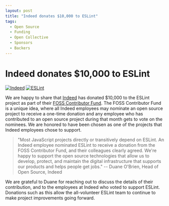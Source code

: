 ```yaml
---
layout: post
title: "Indeed donates $10,000 to ESLint"
tags:
  - Open Source
  - Funding
  - Open Collective
  - Sponsors
  - Backers
---
```

# Indeed donates $10,000 to ESLint

<p class="text-center">
    <a href="https://indeed.com/" title="Indeed" rel="noopener nofollow" target="_blank"><img class="lazyload" width="200" data-src="/assets/img/logos/indeed.svg" alt="Indeed" src="/assets/img/logos/indeed.svg"></a>
    <a href="https://eslint.org/" title="ESLint" target="_blank"><img class="lazyload" width="200" data-src="/assets/img/logo.svg" alt="ESLint" src="/assets/img/logo.svg"></a>
</p>

We are happy to share that [Indeed](https://indeed.com) has donated $10,000 to the ESLint project as part of their [FOSS Contributor Fund](https://engineering.indeedblog.com/blog/2019/07/foss-fund-six-months-in/). The FOSS Contributor Fund is a unique idea, where all Indeed employees may nominate an open source project to receive a one-time donation and any employee who has contributed to an open source project during that month gets to vote on the nominees. We are honored to have been chosen as one of the projects that Indeed employees chose to support.

> "Most JavaScript projects directly or transitively depend on ESLint. An Indeed employee nominated ESLint to receive a donation from the FOSS Contributor Fund, and their colleagues clearly agreed. We're happy to support the open source technologies that allow us to develop, protect, and maintain the digital infrastructure that supports our products and helps people get jobs." -- Duane O'Brien, Head of Open Source, Indeed

We are grateful to Duane for reaching out to discuss the details of their contribution, and to the employees at Indeed who voted to support ESLint. Donations such as this allow the all-volunteer ESLint team to continue to make project improvements going forward.
